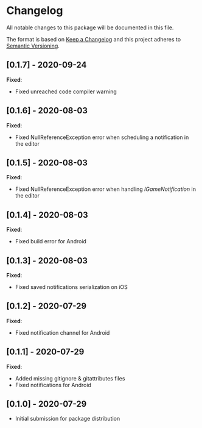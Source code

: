 # Changelog
All notable changes to this package will be documented in this file.

The format is based on [Keep a Changelog](http://keepachangelog.com/en/1.0.0/)
and this project adheres to [Semantic Versioning](http://semver.org/spec/v2.0.0.html).

## [0.1.7] - 2020-09-24

**Fixed**:
- Fixed unreached code compiler warning

## [0.1.6] - 2020-08-03

**Fixed**:
- Fixed NullReferenceException error when scheduling a notification in the editor

## [0.1.5] - 2020-08-03

**Fixed**:
- Fixed NullReferenceException error when handling *IGameNotification* in the editor

## [0.1.4] - 2020-08-03

**Fixed**:
- Fixed build error for Android

## [0.1.3] - 2020-08-03

**Fixed**:
- Fixed saved notifications serialization on iOS

## [0.1.2] - 2020-07-29

**Fixed**:
- Fixed notification channel for Android

## [0.1.1] - 2020-07-29

**Fixed**:
- Added missing gitignore & gitattributes files
- Fixed notifications for Android

## [0.1.0] - 2020-07-29

- Initial submission for package distribution
